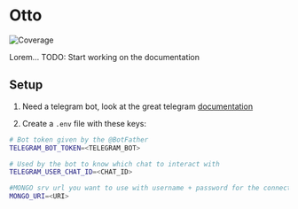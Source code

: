 # Otto
![Coverage](https://img.shields.io/badge/Coverage-41.3%25-yellow)

Lorem...
TODO: Start working on the documentation

## Setup

1. Need a telegram bot, look at the great telegram [documentation](https://core.telegram.org/bots)

2. Create a `.env` file with these keys:

```bash
# Bot token given by the @BotFather
TELEGRAM_BOT_TOKEN=<TELEGRAM_BOT>

# Used by the bot to know which chat to interact with
TELEGRAM_USER_CHAT_ID=<CHAT_ID>

#MONGO srv url you want to use with username + password for the connection
MONGO_URI=<URI>
```
